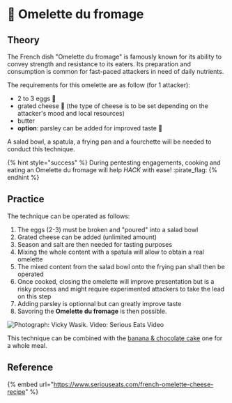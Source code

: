 # 🍳 Omelette du fromage

## Theory

The French dish "Omelette du fromage" is famously known for its ability to convey strength and resistance to its eaters. Its preparation and consumption is common for fast-paced attackers in need of daily nutrients.

The requirements for this omelette are as follow (for 1 attacker):

* 2 to 3 eggs :egg:&#x20;
* grated cheese :cheese: (the type of cheese is to be set depending on the attacker's mood and local resources)
* butter
* **option**: parsley can be added for improved taste :herb:&#x20;

A salad bowl, a spatula, a frying pan and a fourchette will be needed to conduct this technique.&#x20;

{% hint style="success" %}
During pentesting engagements, cooking and eating an Omelette du fromage will help _HACK_ with ease! :pirate\_flag:&#x20;
{% endhint %}

## Practice

The technique can be operated as follows:

1. The eggs (2-3) must be broken and "poured" into a salad bowl
2. Grated cheese can be added (unlimited amount)
3. Season and salt are then needed for tasting purposes
4. Mixing the whole content with a spatula will allow to obtain a real omelette
5. The mixed content from the salad bowl onto the frying pan shall then be operated
6. Once cooked, closing the omelette will improve presentation but is a risky process and might require experimented attackers to take the lead on this step
7. Adding parsley is optionnal but can greatly improve taste
8. Savoring the **Omelette du fromage** is then possible.

![Photograph: Vicky Wasik. Video: Serious Eats Video](<../../.gitbook/assets/image (3).png>)

This technique can be combined with the [banana & chocolate cake](banana-and-chocolate-cake.md) one for a whole meal.

## Reference

{% embed url="https://www.seriouseats.com/french-omelette-cheese-recipe" %}
